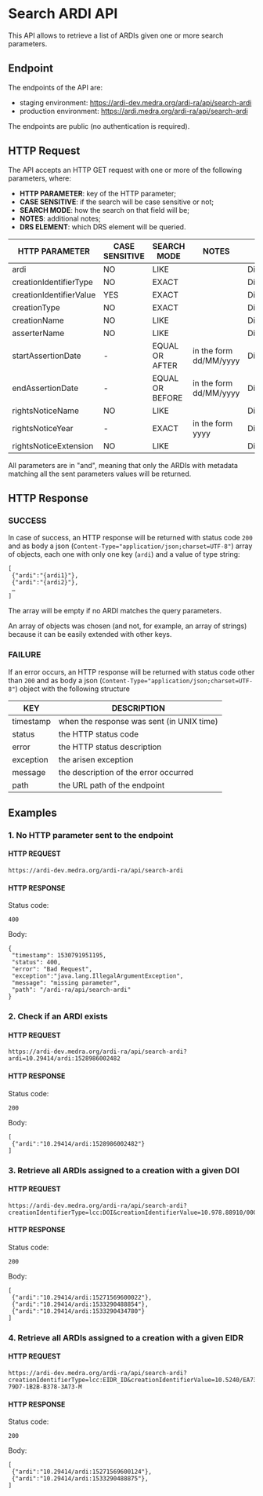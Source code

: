 Search ARDI API
===============
This API allows to retrieve a list of ARDIs given one or more search parameters.

Endpoint
--------
The endpoints of the API are:

* staging environment: https://ardi-dev.medra.org/ardi-ra/api/search-ardi
* production environment: https://ardi.medra.org/ardi-ra/api/search-ardi

The endpoints are public (no authentication is required).

HTTP Request
------------
The API accepts an HTTP GET request with one or more of the following parameters, where:

* **HTTP PARAMETER**: key of the HTTP parameter;
* **CASE SENSITIVE**: if the search will be case sensitive or not;
* **SEARCH MODE**: how the search on that field will be;
* **NOTES**: additional notes;
* **DRS ELEMENT**: which DRS element will be queried.

| HTTP PARAMETER |	CASE SENSITIVE	| SEARCH MODE |	NOTES |DRS ELEMENT|
| ----------- | ----------- | ------------| ---------- |------------|
|ardi|NO|LIKE||DigitalRightsholderStatement/Right/RightIdentifier|
|creationIdentifierType|NO|EXACT||DigitalRightsholderStatement/Right/ControlledCreation/Identifier/@IdentifierType|
|creationIdentifierValue|YES|EXACT||DigitalRightsholderStatement/Right/ControlledCreation/Identifier/IdentifierValue|
|creationType|NO|EXACT||DigitalRightsholderStatement/Right/ControlledCreation/CreationType|
|creationName|NO|LIKE||DigitalRightsholderStatement/Right/ControlledCreation/Name|
|asserterName|NO|LIKE||DigitalRightsholderStatement/Asserter/Name|
|startAssertionDate|-|EQUAL OR AFTER|in the form dd/MM/yyyy|DigitalRightsholderStatement/AssertionDateTime|
|endAssertionDate|-|EQUAL OR BEFORE|in the form dd/MM/yyyy|DigitalRightsholderStatement/AssertionDateTime|
|rightsNoticeName|NO|LIKE||DigitalRightsholderStatement/Right/RightsNotice/Name|
|rightsNoticeYear|-|EXACT|in the form yyyy|DigitalRightsholderStatement/Right/RightsNotice/Year|
|rightsNoticeExtension|NO|LIKE||DigitalRightsholderStatement/Right/RightsNotice/Extension|

All parameters are in "and", meaning that only the ARDIs with metadata matching all the sent parameters values will be returned.

HTTP Response
------------
### SUCCESS
In case of success, an HTTP response will be returned with status code `200` and as body a json (`Content-Type="application/json;charset=UTF-8"`) array of objects, each one with only one key (`ardi`) and a value of type string:
```
[
 {"ardi":"{ardi1}"},
 {"ardi":"{ardi2}"},
 …
]
```

The array will be empty if no ARDI matches the query parameters.

An array of objects was chosen (and not, for example, an array of strings) because it can be easily extended with other keys.

### FAILURE
If an error occurs, an HTTP response will be returned with status code other than `200` and as body a json (`Content-Type="application/json;charset=UTF-8"`) object with the following structure

|KEY|DESCRIPTION|
|---|-----------|
|timestamp|when the response was sent (in UNIX time)|
|status|the HTTP status code|
|error|the HTTP status description|
|exception|the arisen exception|
|message|the description of the error occurred|
|path|the URL path of the endpoint|

Examples
------------
### 1. No HTTP parameter sent to the endpoint
#### HTTP REQUEST
    https://ardi-dev.medra.org/ardi-ra/api/search-ardi
#### HTTP RESPONSE 
Status code:

    400

Body:
```
{
 "timestamp": 1530791951195,
 "status": 400,
 "error": "Bad Request",
 "exception":"java.lang.IllegalArgumentException",
 "message": "missing parameter",
 "path": "/ardi-ra/api/search-ardi"              
}
 ```
### 2. Check if an ARDI exists
#### HTTP REQUEST
    https://ardi-dev.medra.org/ardi-ra/api/search-ardi?ardi=10.29414/ardi:1528986002482
#### HTTP RESPONSE
Status code:

    200

Body:

    [
     {"ardi":"10.29414/ardi:1528986002482"}
    ]
    
### 3. Retrieve all ARDIs assigned to a creation with a given DOI
#### HTTP REQUEST
    https://ardi-dev.medra.org/ardi-ra/api/search-ardi?creationIdentifierType=lcc:DOI&creationIdentifierValue=10.978.88910/0000134
#### HTTP RESPONSE
Status code:

    200

Body:

    [
     {"ardi":"10.29414/ardi:15271569600022"},
     {"ardi":"10.29414/ardi:1533290488854"},
     {"ardi":"10.29414/ardi:1533290434780"}
    ]
    
### 4. Retrieve all ARDIs assigned to a creation with a given EIDR
#### HTTP REQUEST
    https://ardi-dev.medra.org/ardi-ra/api/search-ardi?creationIdentifierType=lcc:EIDR_ID&creationIdentifierValue=10.5240/EA73-79D7-1B2B-B378-3A73-M
#### HTTP RESPONSE
Status code:

    200

Body:

    [
     {"ardi":"10.29414/ardi:15271569600124"},
     {"ardi":"10.29414/ardi:1533290488875"},
    ]
